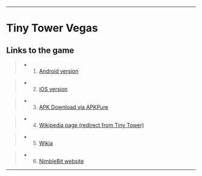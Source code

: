 
***

# Tiny Tower Vegas

## Links to the game

> * 1. [Android version](https://play.google.com/store/apps/details?id=com.nimblebit.vegas&hl=en&gl=US)

> * 2. [iOS version](https://apps.apple.com/us/app/tiny-tower-vegas/id871899103)

> * 3. [APK Download via APKPure](https://apkpure.com/tiny-tower-vegas/com.nimblebit.vegas)

> * 4. [Wikipedia page (redirect from Tiny Tower)](https://en.wikipedia.org/wiki/Tiny_Tower#Spin-offs)

> * 5. [Wikia](https://tiny-tower-vegas.fandom.com/wiki/Tiny_Tower_Vegas_Wikia)

> * 6. [NimbleBit website](http://nimblebit.com/)

***
